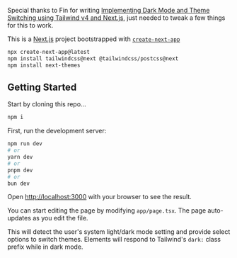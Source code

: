 Special thanks to Fin for writing [Implementing Dark Mode and Theme Switching using Tailwind v4 and Next.js](https://www.thingsaboutweb.dev/en/posts/dark-mode-with-tailwind-v4-nextjs), just needed to tweak a few things for this to work.

This is a [Next.js](https://nextjs.org) project bootstrapped with [`create-next-app`](https://nextjs.org/docs/app/api-reference/cli/create-next-app)

```bash
npx create-next-app@latest
npm install tailwindcss@next @tailwindcss/postcss@next
npm install next-themes
```

## Getting Started

Start by cloning this repo...

```bash
npm i
```

First, run the development server:

```bash
npm run dev
# or
yarn dev
# or
pnpm dev
# or
bun dev
```

Open [http://localhost:3000](http://localhost:3000) with your browser to see the result.

You can start editing the page by modifying `app/page.tsx`. The page auto-updates as you edit the file.

This will detect the user's system light/dark mode setting and provide select options to switch themes. Elements will respond to Tailwind's `dark:` class prefix while in dark mode.
